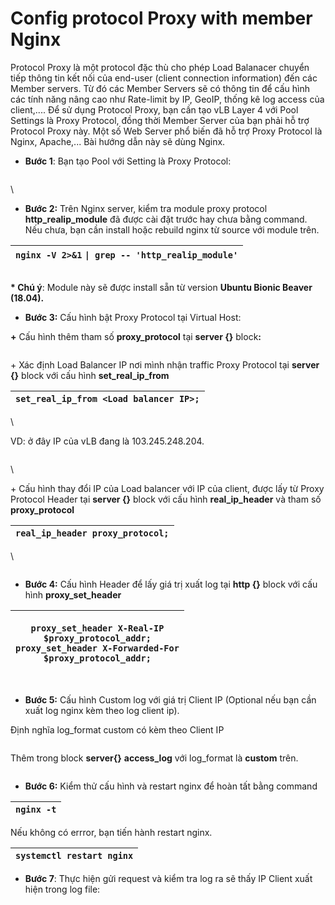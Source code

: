 # Config protocol Proxy with member Nginx

Protocol Proxy là một protocol đặc thù cho phép Load Balanacer chuyển tiếp thông tin kết nối của end-user (client connection information) đến các Member servers. Từ đó các Member Servers sẽ có thông tin để cấu hình các tính năng nâng cao như Rate-limit by IP, GeoIP, thống kê log access của client,.... Để sử dụng Protocol Proxy, bạn cần tạo vLB Layer 4 với Pool Settings là Proxy Protocol, đồng thời Member Server của bạn phải hỗ trợ Protocol Proxy này. Một số Web Server phổ biến đã hỗ trợ Proxy Protocol là Nginx, Apache,... Bài hướng dẫn này sẽ dùng Nginx.



* **Bước 1**: Bạn tạo Pool với Setting là Proxy Protocol:

<figure><img src="https://docs.vngcloud.vn/download/attachments/64553636/image2021-10-27_11-59-17.png?version=1&#x26;modificationDate=1699597645000&#x26;api=v2" alt=""><figcaption></figcaption></figure>

\


* **Bước 2:** Trên Nginx server, kiểm tra module proxy protocol **http\_realip\_module** đã được cài đặt trước hay chưa bằng command. Nếu chưa, bạn cần install hoặc rebuild nginx từ source với module trên.

| `nginx -V 2>&1` `\| grep -- 'http_realip_module'` |
| ------------------------------------------------- |

<figure><img src="https://docs.vngcloud.vn/download/attachments/64553636/image2021-10-27_11-46-47.png?version=1&#x26;modificationDate=1699597645000&#x26;api=v2" alt=""><figcaption></figcaption></figure>

**\* Chú ý**: Module này sẽ được install sẵn từ version **Ubuntu Bionic Beaver (18.04).**



* **Bước 3:** Cấu hình bật Proxy Protocol tại Virtual Host:

**+** Cấu hình thêm tham số **proxy\_protocol** tại **server {}** bloc&#x6B;**:**

<figure><img src="https://docs.vngcloud.vn/download/attachments/64553636/image2021-10-27_11-48-12.png?version=1&#x26;modificationDate=1699597645000&#x26;api=v2" alt=""><figcaption></figcaption></figure>

\+ Xác định Load Balancer IP nơi mình nhận traffic Proxy Protocol tại **server {}** block với cấu hình **set\_real\_ip\_from**

| `set_real_ip_from <Load balancer IP>;` |
| -------------------------------------- |

\


VD: ở đây IP của vLB đang là 103.245.248.204. 

<figure><img src="https://docs.vngcloud.vn/download/attachments/64553636/image2021-10-27_11-49-14.png?version=1&#x26;modificationDate=1699597645000&#x26;api=v2" alt=""><figcaption></figcaption></figure>

\


\+ Cấu hình thay đổi IP của Load balancer với IP của client, được lấy từ Proxy Protocol Header tại **server {}** block với cấu hình **real\_ip\_header** và tham số **proxy\_protocol**

| `real_ip_header proxy_protocol;` |
| -------------------------------- |

\


<figure><img src="https://docs.vngcloud.vn/download/attachments/64553636/image2021-10-27_11-50-39.png?version=1&#x26;modificationDate=1699597645000&#x26;api=v2" alt=""><figcaption></figcaption></figure>



* **Bước 4:** Cấu hình Header để lấy giá trị xuất log tại **http {}** block với cấu hình **proxy\_set\_header**



| <p><code>proxy_set_header X-Real-IP       $proxy_protocol_addr;</code><br><code>proxy_set_header X-Forwarded-For $proxy_protocol_addr;</code></p> |
| ------------------------------------------------------------------------------------------------------------------------------------------------- |



<figure><img src="https://docs.vngcloud.vn/download/attachments/64553636/image2021-10-27_11-51-10.png?version=1&#x26;modificationDate=1699597645000&#x26;api=v2" alt=""><figcaption></figcaption></figure>

* **Bước 5:** Cấu hình Custom log với giá trị Client IP (Optional nếu bạn cần xuất log nginx kèm theo log client ip).

Định nghĩa log\_format custom có kèm theo Client IP

<figure><img src="https://docs.vngcloud.vn/download/attachments/64553636/image2021-10-27_11-52-12.png?version=1&#x26;modificationDate=1699597645000&#x26;api=v2" alt=""><figcaption></figcaption></figure>

Thêm trong block **server{}** **access\_log** với log\_format là **custom** trên.

<figure><img src="https://docs.vngcloud.vn/download/attachments/64553636/image2021-10-27_11-52-47.png?version=1&#x26;modificationDate=1699597646000&#x26;api=v2" alt=""><figcaption></figcaption></figure>

* **Bước 6:** Kiểm thử cấu hình và restart nginx để hoàn tất bằng command

| `nginx -t` |
| ---------- |

Nếu không có errror, bạn tiến hành restart nginx.

| `systemctl restart nginx` |
| ------------------------- |



* **Bước 7**: Thực hiện gửi request và kiểm tra log ra sẽ thấy IP Client xuất hiện trong log file:

<figure><img src="https://docs.vngcloud.vn/download/attachments/64553636/image2021-10-27_11-55-33.png?version=1&#x26;modificationDate=1699597646000&#x26;api=v2" alt=""><figcaption></figcaption></figure>
